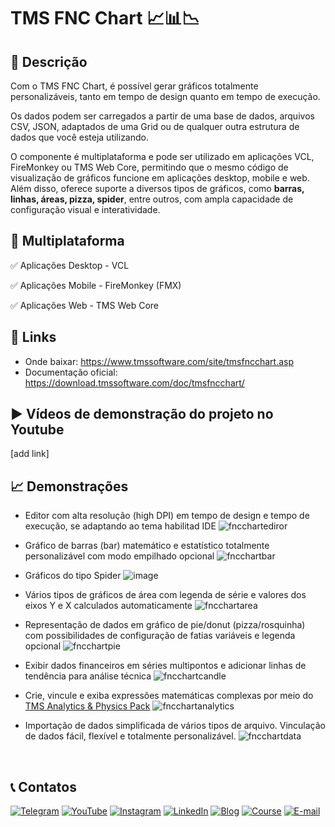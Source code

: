 # TMS FNC Chart 📈📊📉

## 📝 Descrição
Com o TMS FNC Chart, é possível gerar gráficos totalmente personalizáveis, tanto em tempo de design quanto em tempo de execução.

Os dados podem ser carregados a partir de uma base de dados, arquivos CSV, JSON, adaptados de uma Grid ou de qualquer outra estrutura de dados que você esteja utilizando.

O componente é multiplataforma e pode ser utilizado em aplicações VCL, FireMonkey ou TMS Web Core, permitindo que o mesmo código de visualização de gráficos funcione em aplicações desktop, mobile e web. Além disso, oferece suporte a diversos tipos de gráficos, como **barras, linhas, áreas, pizza, spider**, entre outros, com ampla capacidade de configuração visual e interatividade.

## 🚀 Multiplataforma 
✅ Aplicações Desktop - VCL

✅ Aplicações Mobile - FireMonkey (FMX)

✅ Aplicações Web - TMS Web Core


## 🔗 Links
- Onde baixar: https://www.tmssoftware.com/site/tmsfncchart.asp
- Documentação oficial: https://download.tmssoftware.com/doc/tmsfncchart/

## ▶️ Vídeos de demonstração do projeto no Youtube
[add link]

## 📈 Demonstrações
- Editor com alta resolução (high DPI) em tempo de design e tempo de execução, se adaptando ao tema habilitad IDE
 ![fncchartediror](https://github.com/user-attachments/assets/983447f5-705b-426b-93bf-cc01dc8542b6)

- Gráfico de barras (bar) matemático e estatístico totalmente personalizável com modo empilhado opcional
![fncchartbar](https://github.com/user-attachments/assets/2c687505-a4c7-4f2f-b91c-7b82ba9c807c)

- Gráficos do tipo Spider
![image](https://github.com/user-attachments/assets/62115ce0-ffc3-495c-bdd5-df2dd5f870ed)

- Vários tipos de gráficos de área com legenda de série e valores dos eixos Y e X calculados automaticamente
![fncchartarea](https://github.com/user-attachments/assets/47d2da6b-fa99-4e63-8c8f-44082680035b)

- Representação de dados em gráfico de pie/donut (pizza/rosquinha) com possibilidades de configuração de fatias variáveis ​​e legenda opcional
![fncchartpie](https://github.com/user-attachments/assets/13a97406-5334-4390-a5c6-3a2a455eb8b1)

- Exibir dados financeiros em séries multipontos e adicionar linhas de tendência para análise técnica
![fncchartcandle](https://github.com/user-attachments/assets/be221e3f-45d9-43be-817b-bee7c2d4464a)

- Crie, vincule e exiba expressões matemáticas complexas por meio do [TMS Analytics & Physics Pack](https://www.tmssoftware.com/site/tmsanalytics.asp)
![fncchartanalytics](https://github.com/user-attachments/assets/2fb24b7d-3301-4259-b124-7fc659796206)

- Importação de dados simplificada de vários tipos de arquivo. Vinculação de dados fácil, flexível e totalmente personalizável.
![fncchartdata](https://github.com/user-attachments/assets/5000f6c5-3627-4f35-b4f4-9b8e4f87ba26)


<br/>

## 📞 Contatos

[![Telegram](https://img.shields.io/badge/Telegram-Join-blue?logo=telegram)](https://t.me/Code4Delphi)
[![YouTube](https://img.shields.io/badge/YouTube-Join-red?logo=youtube&logoColor=red)](https://www.youtube.com/@code4delphi)
[![Instagram](https://img.shields.io/badge/Intagram-Follow-red?logo=instagram&logoColor=pink)](https://www.instagram.com/code4delphi/)
[![LinkedIn](https://img.shields.io/badge/LinkedIn-Connect-blue)](https://www.linkedin.com/in/cesar-cardoso-dev)
[![Blog](https://img.shields.io/badge/Blog-Code4Delphi-F00?logo=delphi)](https://code4delphi.com.br/blog/)
[![Course](https://img.shields.io/badge/Course-Delphi-F00?logo=delphi)](https://go.hotmart.com/U81331747Y?dp=1)
[![E-mail](https://img.shields.io/badge/E--mail-Send-yellowgreen?logo=maildotru&logoColor=yellowgreen)](mailto:contato@code4delphi.com.br)
